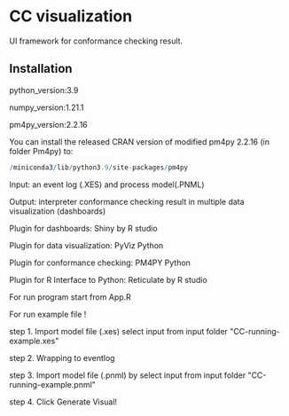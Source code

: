 # CC visualization
UI framework for conformance checking result.

## Installation

python_version:3.9

numpy_version:1.21.1

pm4py_version:2.2.16

You can install the released CRAN version of modified pm4py 2.2.16 (in folder Pm4py) to:
``` r
/miniconda3/lib/python3.9/site-packages/pm4py

```
Input: an event log (.XES) and process model(.PNML)

Output: interpreter conformance checking result in multiple data visualization (dashboards)

Plugin for dashboards: Shiny by R studio 

Plugin for data visualization: PyViz Python

Plugin for conformance checking: PM4PY Python

Plugin for R Interface to Python: Reticulate by R studio 



For run program start from App.R 


For run example file !

step 1. Import model file (.xes) select input from input folder "CC-running-example.xes"

step 2. Wrapping to eventlog

step 3. Import model file (.pnml) by select input from input folder "CC-running-example.pnml"

step 4. Click Generate Visual!
